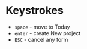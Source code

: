 Keystrokes
==========

* `space` - move to Today
* `enter` - create New project
* `ESC` - cancel any form
